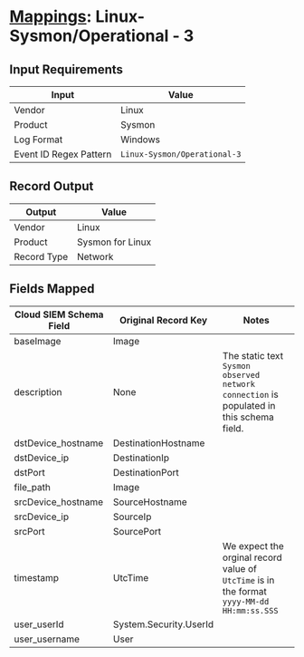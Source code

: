 # [Mappings](README.md): Linux-Sysmon/Operational - 3

## Input Requirements

|Input|Value|
|-----|-----|
|Vendor|Linux|
|Product|Sysmon|
|Log Format|Windows|
|Event ID Regex Pattern|`Linux-Sysmon/Operational-3`|

## Record Output

|Output|Value|
|------|-----|
|Vendor|Linux|
|Product|Sysmon for Linux|
|Record Type|Network|

## Fields Mapped

|Cloud SIEM Schema Field|Original Record Key|Notes|
|-----------------------|-------------------|-----|
|baseImage|Image||
|description|None|The static text `Sysmon observed network connection` is populated in this schema field.|
|dstDevice_hostname|DestinationHostname||
|dstDevice_ip|DestinationIp||
|dstPort|DestinationPort||
|file_path|Image||
|srcDevice_hostname|SourceHostname||
|srcDevice_ip|SourceIp||
|srcPort|SourcePort||
|timestamp|UtcTime|We expect the orginal record value of `UtcTime` is in the format `yyyy-MM-dd HH:mm:ss.SSS`|
|user_userId|System.Security.UserId||
|user_username|User||

